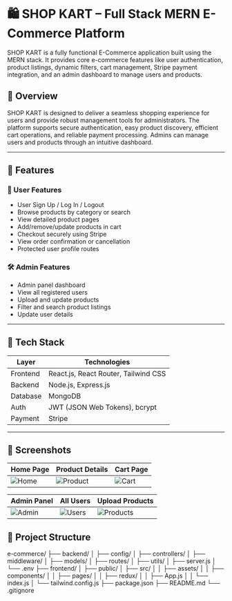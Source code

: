 # 🛍️ SHOP KART – Full Stack MERN E-Commerce Platform

SHOP KART is a fully functional E-Commerce application built using the MERN stack. It provides core e-commerce features like user authentication, product listings, dynamic filters, cart management, Stripe payment integration, and an admin dashboard to manage users and products.

## 📝 Overview

SHOP KART is designed to deliver a seamless shopping experience for users and provide robust management tools for administrators. The platform supports secure authentication, easy product discovery, efficient cart operations, and reliable payment processing. Admins can manage users and products through an intuitive dashboard.

---

## 🚀 Features

### 👤 User Features
- User Sign Up / Log In / Logout
- Browse products by category or search
- View detailed product pages
- Add/remove/update products in cart
- Checkout securely using Stripe
- View order confirmation or cancellation
- Protected user profile routes

### 🛠️ Admin Features
- Admin panel dashboard
- View all registered users
- Upload and update products
- Filter and search product listings
- Update user details

---

## 🧩 Tech Stack

| Layer      | Technologies |
|------------|--------------|
| Frontend   | React.js, React Router, Tailwind CSS |
| Backend    | Node.js, Express.js |
| Database   | MongoDB |
| Auth       | JWT (JSON Web Tokens), bcrypt |
| Payment    | Stripe |
---

## 📸 Screenshots
| Home Page | Product Details | Cart Page |
|-----------|-----------------|-----------|
| ![Home](https://github.com/user-attachments/assets/39362a20-0166-4f6c-85ac-bf8c5d3241a7) | ![Product](https://github.com/user-attachments/assets/537f67cc-1558-4f6b-ad14-4d97ae2ee572) | ![Cart](https://github.com/user-attachments/assets/6a3995dd-d451-4a18-91ec-5ff46497f994) |

| Admin Panel | All Users | Upload Products |
|-------------|-----------|-----------------|
| ![Admin](https://github.com/user-attachments/assets/dcb729ff-dc0b-4599-ac0b-d3fdc72de36a) | ![Users](https://github.com/user-attachments/assets/4162d6ae-4b92-4737-8030-c614a5b1d715) | ![Products](https://github.com/user-attachments/assets/2b848d54-9b97-476d-a93d-54c1e0b24acc) |


## 📁 Project Structure
e-commerce/
├── backend/
│   ├── config/
│   ├── controllers/
│   ├── middleware/
│   ├── models/
│   ├── routes/
│   ├── utils/
│   ├── server.js
│   └── .env
├── frontend/
│   ├── public/
│   ├── src/
│   │   ├── assets/
│   │   ├── components/
│   │   ├── pages/
│   │   ├── redux/
│   │   ├── App.js
│   │   └── index.js
│   └── tailwind.config.js
├── package.json
├── README.md
└── .gitignore
```
